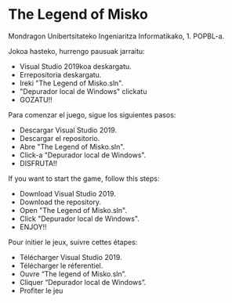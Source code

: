 # The Legend of Misko
Mondragon Unibertsitateko Ingeniaritza Informatikako, 1. POPBL-a. 

Jokoa hasteko, hurrengo pausuak jarraitu:

  - Visual Studio 2019koa deskargatu.
  - Errepositoria deskargatu.
  - Ireki "The Legend of Misko.sln".
  - "Depurador local de Windows" clickatu
  - GOZATU!!
  
Para comenzar el juego, sigue los siguientes pasos:

  - Descargar Visual Studio 2019.
  - Descargar el repositorio.
  - Abre "The Legend of Misko.sln".
  - Click-a "Depurador local de Windows".
  - DISFRUTA!!

If you want to start the game, follow this steps:

  - Download Visual Studio 2019.
  - Download the repository.
  - Open "The Legend of Misko.sln".
  - Click "Depurador local de Windows".
  - ENJOY!!
  
Pour initier le jeux, suivre cettes étapes:

  - Télécharger Visual Studio 2019.
  - Télécharger le réferentiel.
  - Ouvre “The legend of Misko.sln”.
  - Cliquer “Depurador local de Windows”.
  - Profiter le jeu

